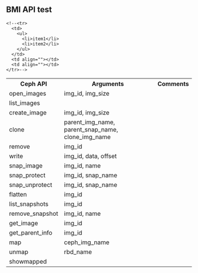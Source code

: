 <h2>BMI API test</h2>

<table>
  <tbody>
    <tr>
      <th>Ceph API</th>
      <th align="center">Arguments</th>
      <th align="right">Comments</th>
    </tr>
    <tr>
      <td>open_images</td>
      <td align="">img_id, img_size</td>
      <td align=""></td>
    </tr>
    <tr>
      <td>list_images</td>
      <td align=""></td>
      <td align=""></td>
    </tr>
    <tr>
      <td>create_image</td>
      <td align="">img_id, img_size</td>
      <td align=""></td>
    </tr>
    <tr>
      <td>clone</td>
      <td align="">parent_img_name, parent_snap_name, clone_img_name</td>
      <td align=""></td>
    </tr>
    <tr>
      <td>remove</td>
      <td align="">img_id</td>
      <td align=""></td>
    </tr>
    <tr>
      <td>write</td>
      <td align="">img_id, data, offset</td>
      <td align=""></td>
    </tr>
    <tr>
      <td>snap_image</td>
      <td align="">img_id, name</td>
      <td align=""></td>
    </tr>
    <tr>
      <td>snap_protect</td>
      <td align="">img_id, snap_name</td>
      <td align=""></td>
    </tr>
    <tr>
      <td>snap_unprotect</td>
      <td align="">img_id, snap_name</td>
      <td align=""></td>
    </tr>
    <tr>
      <td>flatten</td>
      <td align="">img_id</td>
      <td align=""></td>
    </tr>
    <tr>
      <td>list_snapshots</td>
      <td align="">img_id</td>
      <td align=""></td>
    </tr>
    <tr>
      <td>remove_snapshot</td>
      <td align="">img_id, name</td>
      <td align=""></td>
    </tr>
    <tr>
      <td>get_image</td>
      <td align="">img_id</td>
      <td align=""></td>
    </tr>
    <tr>
      <td>get_parent_info</td>
      <td align="">img_id</td>
      <td align=""></td>
    </tr>
    <tr>
      <td>map</td>
      <td align="">ceph_img_name</td>
      <td align=""></td>
    </tr>
    <tr>
      <td>unmap</td>
      <td align="">rbd_name</td>
      <td align=""></td>
    </tr>
    <tr>
      <td>showmapped</td>
      <td align=""></td>
      <td align=""></td>
    </tr>
    
    <!--<tr>
      <td>
        <ul>
          <li>item1</li>
          <li>item2</li>
        </ul>
      </td>
      <td align=""></td>
      <td align=""></td>
    </tr>-->
  </tbody>
</table>
